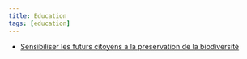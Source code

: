 ```yaml
---
title: Éducation
tags: [education]
---
```



* [Sensibiliser les futurs citoyens à la préservation de la biodiversité](https://eduscol.education.fr/1133/biodiversite)
